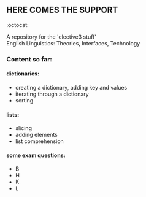 ## HERE COMES THE SUPPORT
:octocat:

<p> A repository for the 'elective3 stuff'
<br> English Linguistics: Theories, Interfaces, Technology </p>

### Content so far: <br>

#### dictionaries:
- creating a dictionary, adding key and values
- iterating through a dictionary
- sorting
#### lists:
- slicing
- adding elements
- list comprehension
#### some exam questions:
- B
- H
- K
- L